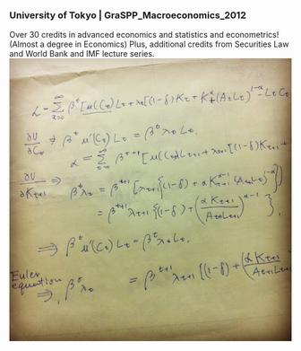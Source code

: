 ### University of Tokyo | GraSPP_Macroeconomics_2012
Over 30 credits in advanced economics and statistics and econometrics! (Almost a degree in Economics)
Plus, additional credits from Securities Law and World Bank and IMF lecture series.
![alt tag](euler_equation.jpg)
